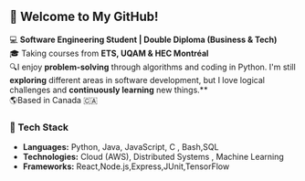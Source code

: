 ## 👋 Welcome to My GitHub!

💻 **Software Engineering Student | Double Diploma (Business & Tech)**  
🎓 Taking courses from **ETS, UQAM & HEC Montréal**  
🔍I enjoy **problem-solving** through algorithms and coding in Python. I'm still **exploring** different areas in software development, but I love logical challenges and **continuously learning** new things.**  
🌎Based in Canada 🇨🇦  

### 🔧 Tech Stack
- **Languages:** Python, Java, JavaScript, C , Bash,SQL
- **Technologies:** Cloud (AWS), Distributed Systems , Machine Learning 
- **Frameworks:** React,Node.js,Express,JUnit,TensorFlow




